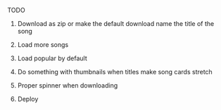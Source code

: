 TODO

1. Download as zip or make the default download name the title of the song

1. Load more songs

1. Load popular by default

1. Do something with thumbnails when titles make song cards stretch

1. Proper spinner when downloading

1. Deploy
